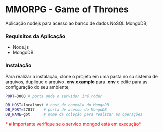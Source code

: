 # MMORPG - Game of Thrones

Aplicação nodejs para acesso ao banco de dados NoSQL MongoDB;

### Requisitos da Aplicação

* Node.js
* MongoDB

### Instalação

Para realizar a instalação, clone o projeto em uma pasta no su sistema de arquivos, duplique o arquivo **.env.examplo** para **.env** e edite para as configuração do seu ambiente;

```bash
PORT=3000 # porta onde o servidor irá rodar

DB_HOST=localhost # host de conexão do MongoDB
DB_PORT=27017    # porta de acesso do MongoDB
DB_NAME=got      # nome da coleção para realizar as operações
```

<p style="color: #f00">* # Importante verifique se o servico mongod está em execução*</p>
